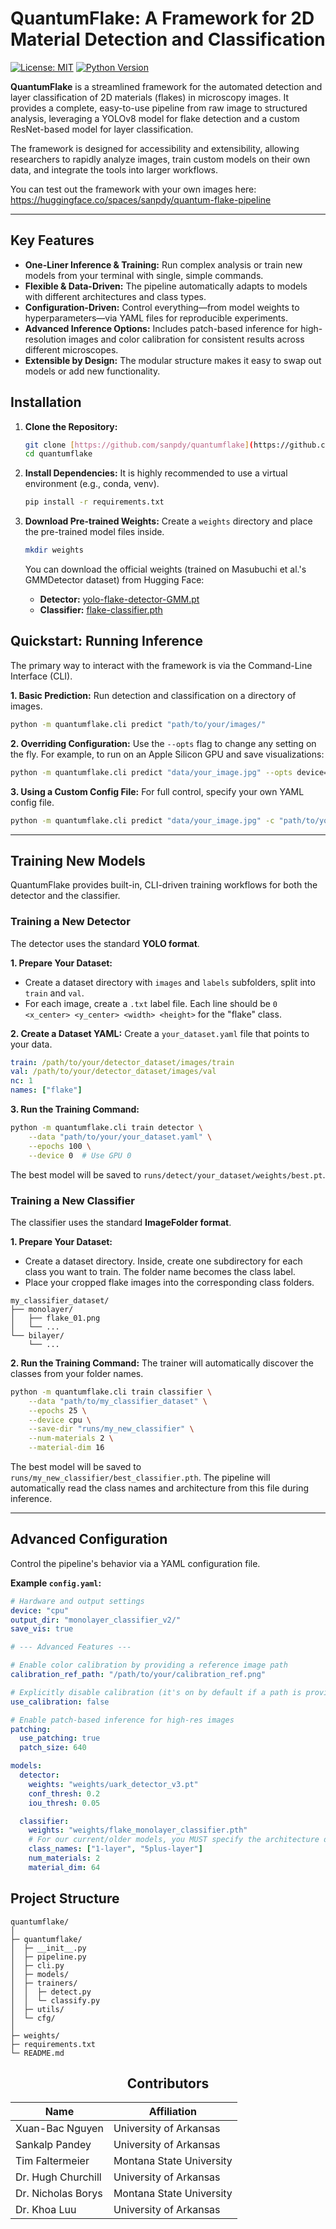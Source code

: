 # QuantumFlake: A Framework for 2D Material Detection and Classification

[![License: MIT](https://img.shields.io/badge/License-MIT-yellow.svg)](https://opensource.org/licenses/MIT)
[![Python Version](https://img.shields.io/badge/python-3.8%2B-blue.svg)](https://www.python.org/downloads/)

**QuantumFlake** is a streamlined framework for the automated detection and layer classification of 2D materials (flakes) in microscopy images. It provides a complete, easy-to-use pipeline from raw image to structured analysis, leveraging a YOLOv8 model for flake detection and a custom ResNet-based model for layer classification.

The framework is designed for accessibility and extensibility, allowing researchers to rapidly analyze images, train custom models on their own data, and integrate the tools into larger workflows.

You can test out the framework with your own images here: https://huggingface.co/spaces/sanpdy/quantum-flake-pipeline

---

## Key Features

- **One-Liner Inference & Training:** Run complex analysis or train new models from your terminal with single, simple commands.
- **Flexible & Data-Driven:** The pipeline automatically adapts to models with different architectures and class types.
- **Configuration-Driven:** Control everything—from model weights to hyperparameters—via YAML files for reproducible experiments.
- **Advanced Inference Options:** Includes patch-based inference for high-resolution images and color calibration for consistent results across different microscopes.
- **Extensible by Design:** The modular structure makes it easy to swap out models or add new functionality.

## Installation

1.  **Clone the Repository:**

    ```bash
    git clone [https://github.com/sanpdy/quantumflake](https://github.com/sanpdy/quantumflake)
    cd quantumflake
    ```

2.  **Install Dependencies:**
    It is highly recommended to use a virtual environment (e.g., conda, venv).

    ```bash
    pip install -r requirements.txt
    ```

3.  **Download Pre-trained Weights:**
    Create a `weights` directory and place the pre-trained model files inside.
    ```bash
    mkdir weights
    ```
    You can download the official weights (trained on Masubuchi et al.'s GMMDetector dataset) from Hugging Face:
    - **Detector:** [yolo-flake-detector-GMM.pt](https://huggingface.co/sanpdy/yolo-flake-detector)
    - **Classifier:** [flake-classifier.pth](https://huggingface.co/sanpdy/flake-classifier)

## Quickstart: Running Inference

The primary way to interact with the framework is via the Command-Line Interface (CLI).

**1. Basic Prediction:**
Run detection and classification on a directory of images.

```bash
python -m quantumflake.cli predict "path/to/your/images/"
```

**2. Overriding Configuration:**
Use the `--opts` flag to change any setting on the fly. For example, to run on an Apple Silicon GPU and save visualizations:

```bash
python -m quantumflake.cli predict "data/your_image.jpg" --opts device=cpu save_vis=True
```

**3. Using a Custom Config File:**
For full control, specify your own YAML config file.

```bash
python -m quantumflake.cli predict "data/your_image.jpg" -c "path/to/your/config.yaml"
```

---

## Training New Models

QuantumFlake provides built-in, CLI-driven training workflows for both the detector and the classifier.

### Training a New Detector

The detector uses the standard **YOLO format**.

**1. Prepare Your Dataset:**

- Create a dataset directory with `images` and `labels` subfolders, split into `train` and `val`.
- For each image, create a `.txt` label file. Each line should be `0 <x_center> <y_center> <width> <height>` for the "flake" class.

**2. Create a Dataset YAML:**
Create a `your_dataset.yaml` file that points to your data.

```yaml
train: /path/to/your/detector_dataset/images/train
val: /path/to/your/detector_dataset/images/val
nc: 1
names: ["flake"]
```

**3. Run the Training Command:**

```bash
python -m quantumflake.cli train detector \
    --data "path/to/your/your_dataset.yaml" \
    --epochs 100 \
    --device 0  # Use GPU 0
```

The best model will be saved to `runs/detect/your_dataset/weights/best.pt`.

### Training a New Classifier

The classifier uses the standard **ImageFolder format**.

**1. Prepare Your Dataset:**

- Create a dataset directory. Inside, create one subdirectory for each class you want to train. The folder name becomes the class label.
- Place your cropped flake images into the corresponding class folders.

```
my_classifier_dataset/
├── monolayer/
│   ├── flake_01.png
│   └── ...
└── bilayer/
    └── ...
```

**2. Run the Training Command:**
The trainer will automatically discover the classes from your folder names.

```bash
python -m quantumflake.cli train classifier \
    --data "path/to/my_classifier_dataset" \
    --epochs 25 \
    --device cpu \
    --save-dir "runs/my_new_classifier" \
    --num-materials 2 \
    --material-dim 16
```

The best model will be saved to `runs/my_new_classifier/best_classifier.pth`. The pipeline will automatically read the class names and architecture from this file during inference.

---

## Advanced Configuration

Control the pipeline's behavior via a YAML configuration file.

**Example `config.yaml`:**

```yaml
# Hardware and output settings
device: "cpu"
output_dir: "monolayer_classifier_v2/"
save_vis: true

# --- Advanced Features ---

# Enable color calibration by providing a reference image path
calibration_ref_path: "/path/to/your/calibration_ref.png"

# Explicitly disable calibration (it's on by default if a path is provided)
use_calibration: false

# Enable patch-based inference for high-res images
patching:
  use_patching: true
  patch_size: 640

models:
  detector:
    weights: "weights/uark_detector_v3.pt"
    conf_thresh: 0.2
    iou_thresh: 0.05

  classifier:
    weights: "weights/flake_monolayer_classifier.pth"
    # For our current/older models, you MUST specify the architecture details
    class_names: ["1-layer", "5plus-layer"]
    num_materials: 2
    material_dim: 64
```

## Project Structure

```
quantumflake/
│
├─ quantumflake/
│  ├─ __init__.py
│  ├─ pipeline.py
│  ├─ cli.py
│  ├─ models/
│  ├─ trainers/
│  │  ├─ detect.py
│  │  └─ classify.py
│  ├─ utils/
│  └─ cfg/
│
├─ weights/
├─ requirements.txt
└─ README.md
```

<h2 align="center">Contributors</h2>

<div align="center">

<table>
  <thead>
    <tr>
      <th>Name</th>
      <th>Affiliation</th>
    </tr>
  </thead>
  <tbody>
    <tr>
      <td>Xuan-Bac Nguyen</td>
      <td>University of Arkansas</td>
    </tr>
    <tr>
      <td>Sankalp Pandey</td>
      <td>University of Arkansas</td>
    </tr>
    <tr>
        <td>Tim Faltermeier</td>
        <td>Montana State University</td>
    </tr>
    <tr>
      <td>Dr. Hugh Churchill</td>
      <td>University of Arkansas</td>
    </tr>
    <tr>
      <td>Dr. Nicholas Borys</td>
      <td>Montana State University</td>
    </tr>
    <tr>
      <td>Dr. Khoa Luu</td>
      <td>University of Arkansas</td>
    </tr>
  </tbody>
</table>

</div>
